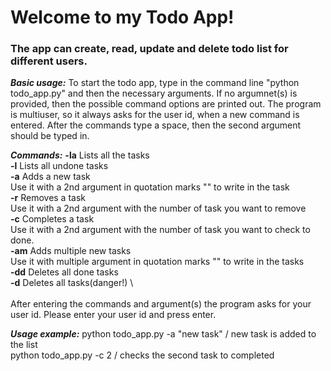 # Welcome to my Todo App!

### The app can create, read, update and delete todo list for different users.

***Basic usage:***
To start the todo app, type in the command line "python todo_app.py" and then the necessary arguments. If no argumnet(s) is provided, then the possible command options are printed out. The program is multiuser, so it always asks for the user id, when a new command is entered. After the commands type a space, then the second argument should be typed in.


 ***Commands:***
	**-la**  	Lists all the tasks \
    **-l**   	Lists all undone tasks \
    **-a**   	Adds a new task \
		            Use it with a 2nd argument in quotation marks "" to write in the task \
    **-r**   	Removes a task \
	                Use it with a 2nd argument with the number of task you want to remove \
    **-c**   	Completes a task \
	                Use it with a 2nd argument with the number of task you want to check to done. \
    **-am**     Adds multiple new tasks \
                    Use it with multiple argument in quotation marks "" to write in the tasks \
	**-dd**     Deletes all done tasks \
	**-d**   	Deletes all tasks(danger!) \  
\
After entering the commands and argument(s) the program asks for your user id. Please enter your user id and press enter. 

***Usage example:***
python todo_app.py -a "new task" / new task is added to the list \
python todo_app.py -c 2 / checks the second task to completed